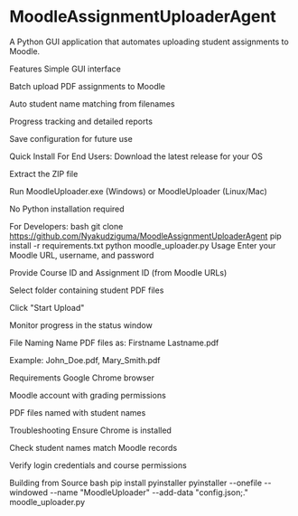 # MoodleAssignmentUploaderAgent
A Python GUI application that automates uploading student assignments to Moodle.


Features
Simple GUI interface

Batch upload PDF assignments to Moodle

Auto student name matching from filenames

Progress tracking and detailed reports

Save configuration for future use

Quick Install
For End Users:
Download the latest release for your OS

Extract the ZIP file

Run MoodleUploader.exe (Windows) or MoodleUploader (Linux/Mac)

No Python installation required

For Developers:
bash
git clone https://github.com/Nyakudziguma/MoodleAssignmentUploaderAgent
pip install -r requirements.txt
python moodle_uploader.py
Usage
Enter your Moodle URL, username, and password

Provide Course ID and Assignment ID (from Moodle URLs)

Select folder containing student PDF files

Click "Start Upload"

Monitor progress in the status window

File Naming
Name PDF files as: Firstname Lastname.pdf

Example: John_Doe.pdf, Mary_Smith.pdf

Requirements
Google Chrome browser

Moodle account with grading permissions

PDF files named with student names

Troubleshooting
Ensure Chrome is installed

Check student names match Moodle records

Verify login credentials and course permissions

Building from Source
bash
pip install pyinstaller
pyinstaller --onefile --windowed --name "MoodleUploader" --add-data "config.json;." moodle_uploader.py